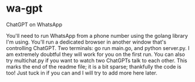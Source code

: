 # wa-gpt
ChatGPT on WhatsApp

You'll need to run WhatsApp from a phone number using the golang library I'm using.
You'll run a dedicated browser in another window that's controlling ChatGPT.
Two terminals: go run main.go, and python server.py. I am extremely doubtful they will work for you on the first run.
You can also try multichat.py if you want to watch two ChatGPTs talk to each other.
This marks the end of the readme file; it is a bit sparse; thankfully the code is too! Just tuck in if you can and I will try to add more here later.
